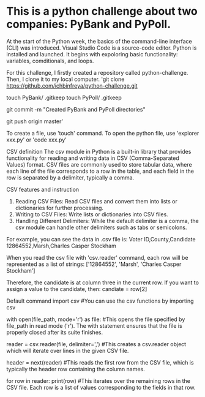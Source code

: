 # This is a python challenge about two companies: PyBank and PyPoll.
At the start of the Python week, the basics of the command-line interface (CLI) was introduced. 
Visual Studio Code is a source-code editor. Python is installed and launched. 
It begins with expoloring basic functionality: variables, comditionals, and loops.

For this challenge, I firstly created a repository called python-challenge.
Then, I clone it to my local computer.
  'git clone https://github.com/ichbinfreya/python-challenge.git
  
  touch PyBank/ .gitkeep
  touch PyPoll/ .gitkeep
  
  git commit -m "Created PyBank and PyPoll directories"
  
  git push origin master'
  
To create a file, use 'touch' command.
To open the python file, use 'explorer xxx.py' or 'code xxx.py'
  
CSV definition
The csv module in Python is a built-in library that provides functionality for reading and writing data in CSV (Comma-Separated Values) format. CSV files are commonly used to store tabular data, where each line of the file corresponds to a row in the table, and each field in the row is separated by a delimiter, typically a comma.

CSV features and instruction
1. Reading CSV Files:
  Read CSV files and convert them into lists or dictionaries for further processing.
2. Writing to CSV Files:
  Write lists or dictionaries into CSV files.
3. Handling Different Delimiters:
  While the default delimiter is a comma, the csv module can handle other delimiters such as tabs or semicolons.
  
For example, you can see the data in .csv file is:
Voter ID,County,Candidate
12864552,Marsh,Charles Casper Stockham


When you read the csv file with 'csv.reader' command, each row will be represented as a list of strings:
['12864552', 'Marsh', 'Charles Casper Stockham']

Therefore, the candidate is at column three in the current row.
If you want to assign a value to the candidate, then:
candiate = row[2]

Default command
  import csv 
  #You can use the csv functions by importing csv
  
  with open(file_path, mode='r') as file:
  #This opens the file specified by file_path in read mode ('r'). The with statement ensures that the file is properly closed after its suite finishes.
  
  reader = csv.reader(file, delimiter=',')
  #This creates a csv.reader object which will iterate over lines in the given CSV file.
  
  header = next(reader)
  #This reads the first row from the CSV file, which is typically the header row containing the column names.

  for row in reader:
    print(row)
  #This iterates over the remaining rows in the CSV file. Each row is a list of values corresponding to the fields in that row.

